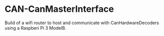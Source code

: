 # CAN-CanMasterInterface
Build of a wifi router to host and communicate with CanHardwareDecoders using a Raspberi Pi 3 ModelB.
